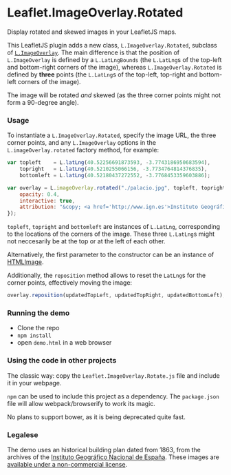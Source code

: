 
# Leaflet.ImageOverlay.Rotated

Display rotated and skewed images in your LeafletJS maps.


This LeafletJS plugin adds a new class, `L.ImageOverlay.Rotated`, subclass of
[`L.ImageOverlay`](http://leafletjs.com/reference.html#imageoverlay). The main
difference is that the position of `L.ImageOverlay` is defined by a `L.LatLngBounds`
(the `L.LatLng`s of the top-left and bottom-right corners of the image),
whereas `L.ImageOverlay.Rotated` is defined by **three** points (the `L.LatLng`s
of the top-left, top-right and bottom-left corners of the image).

The image will be rotated *and* skewed (as the three corner points might not form
a 90-degree angle).


### Usage

To instantiate a `L.ImageOverlay.Rotated`, specify the image URL, the three corner
points, and any `L.ImageOverlay` options in the `L.imageOverlay.rotated` factory
method, for example:

```js
var topleft    = L.latLng(40.52256691873593, -3.7743186950683594),
	topright   = L.latLng(40.5210255066156, -3.7734764814376835),
	bottomleft = L.latLng(40.52180437272552, -3.7768453359603886);

var overlay = L.imageOverlay.rotated("./palacio.jpg", topleft, topright, bottomleft, {
	opacity: 0.4,
	interactive: true,
	attribution: "&copy; <a href='http://www.ign.es'>Instituto Geográfico Nacional de España</a>"
});
```

`topleft`, `topright` and `bottomleft` are instances of `L.LatLng`, corresponding
to the locations of the corners of the image. These three `L.LatLng`s might not
neccesarily be at the top or at the left of each other.

Alternatively, the first parameter to the constructor can be an instance of
[HTMLImage](https://developer.mozilla.org/docs/Web/API/HTMLImageElement).


Additionally, the `reposition` method allows to reset the `LatLng`s for the corner
points, effectively moving the image:

```js
overlay.reposition(updatedTopLeft, updatedTopRight, updatedBottomLeft);
```


### Running the demo

* Clone the repo
* `npm install`
* open `demo.html` in a web browser


### Using the code in other projects

The classic way: copy the `Leaflet.ImageOverlay.Rotate.js` file and include it
in your webpage.

`npm` can be used to include this project as a dependency. The `package.json` file
will allow webpack/browserify to work its magic.

No plans to support bower, as it is being deprecated quite fast.


### Legalese

The demo uses an historical building plan dated from 1863, from the archives of the
[Instituto Geográfico Nacional de España](http://www.ign.es). These images
are [available under a non-commercial license](http://centrodedescargas.cnig.es/CentroDescargas/cambiarMenu.do?destino=infoCondicionesLicencia).



